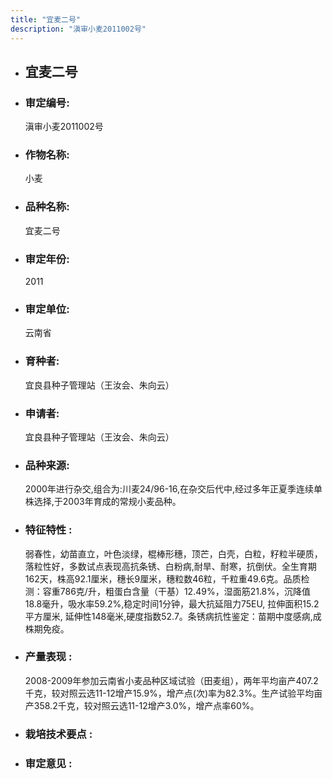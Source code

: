 ```yaml
---
title: "宜麦二号"
description: "滇审小麦2011002号"
---
```

* ## 宜麦二号
* ###  审定编号:  
   滇审小麦2011002号

*  ### 作物名称:  
   小麦

*   ###  品种名称: 
    宜麦二号

*   ### 审定年份: 
    2011

*   ### 审定单位:  
    云南省

*   ### 育种者:  
    宜良县种子管理站（王汝会、朱向云）

*   ### 申请者:  
    宜良县种子管理站（王汝会、朱向云）

*   ### 品种来源:  
    2000年进行杂交,组合为:川麦24/96-16,在杂交后代中,经过多年正夏季连续单株选择,于2003年育成的常规小麦品种。

*   ### 特征特性 : 
    弱春性，幼苗直立，叶色淡绿，棍棒形穗，顶芒，白壳，白粒，籽粒半硬质，落粒性好，多数试点表现高抗条锈、白粉病,耐旱、耐寒，抗倒伏。全生育期162天，株高92.1厘米，穗长9厘米，穗粒数46粒，千粒重49.6克。品质检测：容重786克/升，粗蛋白含量（干基）12.49%，湿面筋21.8%，沉降值18.8毫升，吸水率59.2%,稳定时间1分钟，最大抗延阻力75EU, 拉伸面积15.2平方厘米, 延伸性148毫米,硬度指数52.7。条锈病抗性鉴定：苗期中度感病,成株期免疫。

*   ### 产量表现 : 
    2008-2009年参加云南省小麦品种区域试验（田麦组），两年平均亩产407.2千克，较对照云选11-12增产15.9%，增产点(次)率为82.3%。生产试验平均亩产358.2千克，较对照云选11-12增产3.0%，增产点率60%。

*   ### 栽培技术要点 : 
    

*   ### 审定意见 : 
    
